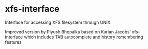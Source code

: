xfs-interface
=============

Interface for accessing XFS filesystem through UNIX.

Improved version by Piyush Bhopalka based on Kurian Jacobs' xfs-interface
which includes TAB autocomplete and history remembering features

